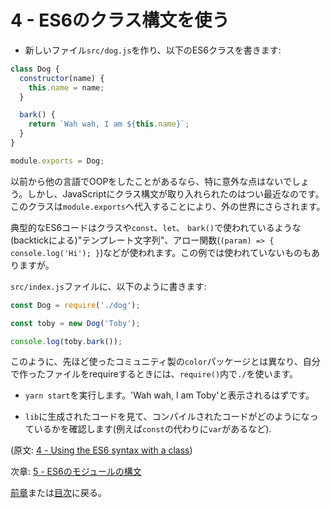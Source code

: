 # 4 - ES6のクラス構文を使う

- 新しいファイル`src/dog.js`を作り、以下のES6クラスを書きます:

```javascript
class Dog {
  constructor(name) {
    this.name = name;
  }

  bark() {
    return `Wah wah, I am ${this.name}`;
  }
}

module.exports = Dog;
```

以前から他の言語でOOPをしたことがあるなら、特に意外な点はないでしょう。しかし、JavaScriptにクラス構文が取り入れられたのはつい最近なのです。このクラスは`module.exports`へ代入することにより、外の世界にさらされます。

典型的なES6コードはクラスや`const`、`let`、 `bark()`で使われているような(backtickによる)"テンプレート文字列"、アロー関数(`(param) => { console.log('Hi'); }`)などが使われます。この例では使われていないものもありますが。

`src/index.js`ファイルに、以下のように書きます:

```javascript
const Dog = require('./dog');

const toby = new Dog('Toby');

console.log(toby.bark());
```

このように、先ほど使ったコミュニティ製の`color`パッケージとは異なり、自分で作ったファイルをrequireするときには、`require()`内で`./`を使います。

- `yarn start`を実行します。'Wah wah, I am Toby'と表示されるはずです。

- `lib`に生成されたコードを見て、コンパイルされたコードがどのようになっているかを確認します(例えば`const`の代わりに`var`があるなど).

(原文: [4 - Using the ES6 syntax with a class](https://github.com/verekia/js-stack-from-scratch/tree/master/tutorial/4-es6-syntax-class))

次章: [5 - ES6のモジュールの構文](/tutorial/5-es6-modules-syntax)

[前章](/tutorial/3-es6-babel-gulp)または[目次](https://github.com/verekia/js-stack-from-scratch#table-of-contents)に戻る。
